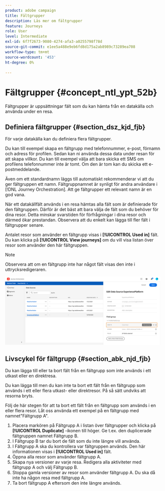 ```yaml
---
product: adobe campaign
title: Fältgrupper
description: Läs mer om fältgrupper
feature: Journeys
role: User
level: Intermediate
exl-id: 6f7f2673-9080-4274-afa3-a0255798f78d
source-git-commit: e1ee5a488e9eb6fd8d175a2ab8989c73289ea708
workflow-type: tm+mt
source-wordcount: '453'
ht-degree: 0%

---
```


# Fältgrupper {#concept_ntl_ypt_52b}

Fältgrupper är uppsättningar fält som du kan hämta från en datakälla och använda under en resa.

## Definiera fältgrupper {#section_dsz_kjd_fjb}

För varje datakälla kan du definiera flera fältgrupper.

Du kan till exempel skapa en fältgrupp med telefonnummer, e-post, förnamn och adress för profilen. Sedan kan ni använda dessa data under resan för att skapa villkor. Du kan till exempel välja att bara skicka ett SMS om profilens telefonnummer inte är tomt. Om den är tom kan du skicka ett e-postmeddelande.

Även om ett standardnamn läggs till automatiskt rekommenderar vi att du ger fältgruppen ett namn. Fältgruppnamnet är synligt för andra användare i [!DNL Journey Orchestration]. Att ge fältgrupper ett relevant namn är en god vana.

När ett datakällfält används i en resa hämtas alla fält som är definierade för den fältgruppen. Därför är det bäst att bara välja de fält som du behöver för dina resor. Detta minskar svarstiden för förfrågningar i dina resor och därmed ökar prestandan. Observera att du enkelt kan lägga till fler fält i fältgrupper senare.

Antalet resor som använder en fältgrupp visas i **[!UICONTROL Used in]** fält. Du kan klicka på **[!UICONTROL View journeys]** om du vill visa listan över resor som använder den här fältgruppen.

>[!NOTE]
>
>Observera att om en fältgrupp inte har något fält visas den inte i uttrycksredigeraren.

![](../assets/journey3bis.png)

## Livscykel för fältgrupp {#section_abk_njd_fjb}

Du kan lägga till eller ta bort fält från en fältgrupp som inte används i ett utkast eller en direktresa.

Du kan lägga till men du kan inte ta bort ett fält från en fältgrupp som används i ett eller flera utkast- eller direktresor. På så sätt undviks att resorna bryts.

Följ de här stegen för att ta bort ett fält från en fältgrupp som används i en eller flera resor. Låt oss använda ett exempel på en fältgrupp med namnet&quot;Fältgrupp A&quot;.

1. Placera markören på Fältgrupp A i listan över fältgrupper och klicka på **[!UICONTROL Duplicate]** -ikonen till höger. Ge t.ex. den duplicerade fältgruppen namnet Fältgrupp B.
1. I Fältgrupp B tar du bort de fält som du inte längre vill använda.
1. I Fältgrupp A ska du kontrollera var fältgruppen används. Den här informationen visas i **[!UICONTROL Used in]** fält.
1. Öppna alla resor som använder fältgrupp A.
1. Skapa nya versioner av varje resa. Redigera alla aktiviteter med fältgrupp A och välj Fältgrupp B.
1. Stoppa gamla versioner av resor som använder fältgrupp A. Du ska då inte ha någon resa med fältgrupp A.
1. Ta bort fältgrupp A eftersom den inte längre används.
